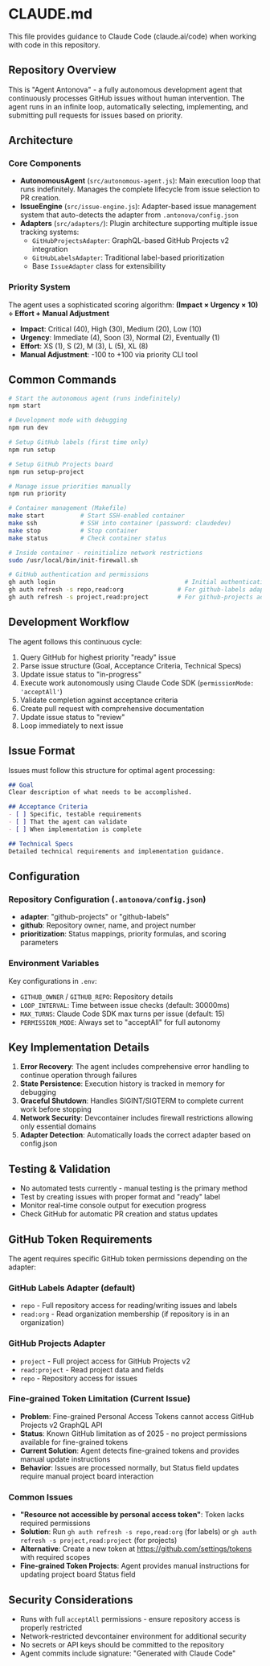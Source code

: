 # CLAUDE.md

This file provides guidance to Claude Code (claude.ai/code) when working with code in this repository.

## Repository Overview

This is "Agent Antonova" - a fully autonomous development agent that continuously processes GitHub issues without human intervention. The agent runs in an infinite loop, automatically selecting, implementing, and submitting pull requests for issues based on priority.

## Architecture

### Core Components

- **AutonomousAgent** (`src/autonomous-agent.js`): Main execution loop that runs indefinitely. Manages the complete lifecycle from issue selection to PR creation.
- **IssueEngine** (`src/issue-engine.js`): Adapter-based issue management system that auto-detects the adapter from `.antonova/config.json`
- **Adapters** (`src/adapters/`): Plugin architecture supporting multiple issue tracking systems:
  - `GitHubProjectsAdapter`: GraphQL-based GitHub Projects v2 integration
  - `GitHubLabelsAdapter`: Traditional label-based prioritization
  - Base `IssueAdapter` class for extensibility

### Priority System

The agent uses a sophisticated scoring algorithm: **(Impact × Urgency × 10) ÷ Effort + Manual Adjustment**

- **Impact**: Critical (40), High (30), Medium (20), Low (10)
- **Urgency**: Immediate (4), Soon (3), Normal (2), Eventually (1)  
- **Effort**: XS (1), S (2), M (3), L (5), XL (8)
- **Manual Adjustment**: -100 to +100 via priority CLI tool

## Common Commands

```bash
# Start the autonomous agent (runs indefinitely)
npm start

# Development mode with debugging
npm run dev

# Setup GitHub labels (first time only)
npm run setup

# Setup GitHub Projects board
npm run setup-project

# Manage issue priorities manually
npm run priority

# Container management (Makefile)
make start          # Start SSH-enabled container
make ssh            # SSH into container (password: claudedev)
make stop           # Stop container
make status         # Check container status

# Inside container - reinitialize network restrictions
sudo /usr/local/bin/init-firewall.sh

# GitHub authentication and permissions
gh auth login                                    # Initial authentication
gh auth refresh -s repo,read:org               # For github-labels adapter
gh auth refresh -s project,read:project        # For github-projects adapter
```

## Development Workflow

The agent follows this continuous cycle:

1. Query GitHub for highest priority "ready" issue
2. Parse issue structure (Goal, Acceptance Criteria, Technical Specs)
3. Update issue status to "in-progress"
4. Execute work autonomously using Claude Code SDK (`permissionMode: 'acceptAll'`)
5. Validate completion against acceptance criteria
6. Create pull request with comprehensive documentation
7. Update issue status to "review"
8. Loop immediately to next issue

## Issue Format

Issues must follow this structure for optimal agent processing:

```markdown
## Goal
Clear description of what needs to be accomplished.

## Acceptance Criteria
- [ ] Specific, testable requirements
- [ ] That the agent can validate
- [ ] When implementation is complete

## Technical Specs
Detailed technical requirements and implementation guidance.
```

## Configuration

### Repository Configuration (`.antonova/config.json`)

- **adapter**: "github-projects" or "github-labels"
- **github**: Repository owner, name, and project number
- **prioritization**: Status mappings, priority formulas, and scoring parameters

### Environment Variables

Key configurations in `.env`:
- `GITHUB_OWNER` / `GITHUB_REPO`: Repository details
- `LOOP_INTERVAL`: Time between issue checks (default: 30000ms)
- `MAX_TURNS`: Claude Code SDK max turns per issue (default: 15)
- `PERMISSION_MODE`: Always set to "acceptAll" for full autonomy

## Key Implementation Details

1. **Error Recovery**: The agent includes comprehensive error handling to continue operation through failures
2. **State Persistence**: Execution history is tracked in memory for debugging
3. **Graceful Shutdown**: Handles SIGINT/SIGTERM to complete current work before stopping
4. **Network Security**: Devcontainer includes firewall restrictions allowing only essential domains
5. **Adapter Detection**: Automatically loads the correct adapter based on config.json

## Testing & Validation

- No automated tests currently - manual testing is the primary method
- Test by creating issues with proper format and "ready" label
- Monitor real-time console output for execution progress
- Check GitHub for automatic PR creation and status updates

## GitHub Token Requirements

The agent requires specific GitHub token permissions depending on the adapter:

### GitHub Labels Adapter (default)
- `repo` - Full repository access for reading/writing issues and labels
- `read:org` - Read organization membership (if repository is in an organization)

### GitHub Projects Adapter
- `project` - Full project access for GitHub Projects v2
- `read:project` - Read project data and fields
- `repo` - Repository access for issues

### Fine-grained Token Limitation (Current Issue)
- **Problem**: Fine-grained Personal Access Tokens cannot access GitHub Projects v2 GraphQL API
- **Status**: Known GitHub limitation as of 2025 - no project permissions available for fine-grained tokens
- **Current Solution**: Agent detects fine-grained tokens and provides manual update instructions
- **Behavior**: Issues are processed normally, but Status field updates require manual project board interaction

### Common Issues
- **"Resource not accessible by personal access token"**: Token lacks required permissions
- **Solution**: Run `gh auth refresh -s repo,read:org` (for labels) or `gh auth refresh -s project,read:project` (for projects)
- **Alternative**: Create a new token at https://github.com/settings/tokens with required scopes
- **Fine-grained Token Projects**: Agent provides manual instructions for updating project board Status field

## Security Considerations

- Runs with full `acceptAll` permissions - ensure repository access is properly restricted
- Network-restricted devcontainer environment for additional security
- No secrets or API keys should be committed to the repository
- Agent commits include signature: "Generated with Claude Code"